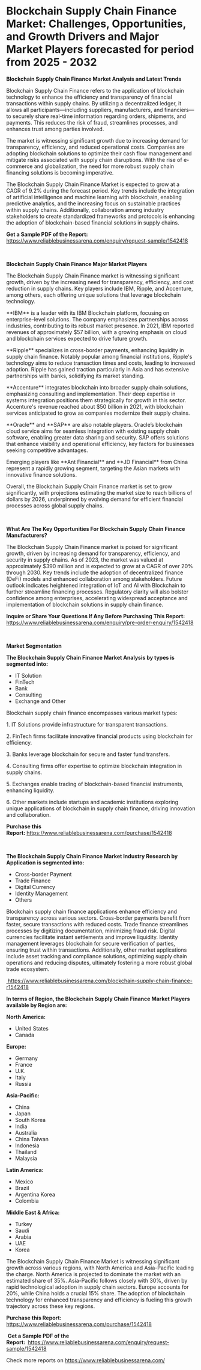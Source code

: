 <p><h1>Blockchain Supply Chain Finance Market: Challenges, Opportunities, and Growth Drivers and Major Market Players forecasted for period from 2025 - 2032</h1></p><p><strong>Blockchain Supply Chain Finance Market Analysis and Latest Trends</strong></p>
<p><p>Blockchain Supply Chain Finance refers to the application of blockchain technology to enhance the efficiency and transparency of financial transactions within supply chains. By utilizing a decentralized ledger, it allows all participants—including suppliers, manufacturers, and financiers—to securely share real-time information regarding orders, shipments, and payments. This reduces the risk of fraud, streamlines processes, and enhances trust among parties involved.</p><p>The market is witnessing significant growth due to increasing demand for transparency, efficiency, and reduced operational costs. Companies are adopting blockchain solutions to optimize their cash flow management and mitigate risks associated with supply chain disruptions. With the rise of e-commerce and globalization, the need for more robust supply chain financing solutions is becoming imperative. </p><p>The Blockchain Supply Chain Finance Market is expected to grow at a CAGR of 9.2% during the forecast period. Key trends include the integration of artificial intelligence and machine learning with blockchain, enabling predictive analytics, and the increasing focus on sustainable practices within supply chains. Additionally, collaboration among industry stakeholders to create standardized frameworks and protocols is enhancing the adoption of blockchain-based financial solutions in supply chains.</p></p>
<p><strong>Get a Sample PDF of the Report:&nbsp;</strong> <a href="https://www.reliablebusinessarena.com/enquiry/request-sample/1542418?utm_campaign=1420&utm_medium=2&utm_source=Github&utm_content=ia&utm_term=09032025&utm_id=blockchain-supply-chain-finance">https://www.reliablebusinessarena.com/enquiry/request-sample/1542418</a></p>
<p>&nbsp;</p>
<p><strong>Blockchain Supply Chain Finance Major Market Players</strong></p>
<p><p>The Blockchain Supply Chain Finance market is witnessing significant growth, driven by the increasing need for transparency, efficiency, and cost reduction in supply chains. Key players include IBM, Ripple, and Accenture, among others, each offering unique solutions that leverage blockchain technology.</p><p>**IBM** is a leader with its IBM Blockchain platform, focusing on enterprise-level solutions. The company emphasizes partnerships across industries, contributing to its robust market presence. In 2021, IBM reported revenues of approximately $57 billion, with a growing emphasis on cloud and blockchain services expected to drive future growth.</p><p>**Ripple** specializes in cross-border payments, enhancing liquidity in supply chain finance. Notably popular among financial institutions, Ripple's technology aims to reduce transaction times and costs, leading to increased adoption. Ripple has gained traction particularly in Asia and has extensive partnerships with banks, solidifying its market standing.</p><p>**Accenture** integrates blockchain into broader supply chain solutions, emphasizing consulting and implementation. Their deep expertise in systems integration positions them strategically for growth in this sector. Accenture's revenue reached about $50 billion in 2021, with blockchain services anticipated to grow as companies modernize their supply chains.</p><p>**Oracle** and **SAP** are also notable players. Oracle’s blockchain cloud service aims for seamless integration with existing supply chain software, enabling greater data sharing and security. SAP offers solutions that enhance visibility and operational efficiency, key factors for businesses seeking competitive advantages.</p><p>Emerging players like **Ant Financial** and **JD Financial** from China represent a rapidly growing segment, targeting the Asian markets with innovative finance solutions. </p><p>Overall, the Blockchain Supply Chain Finance market is set to grow significantly, with projections estimating the market size to reach billions of dollars by 2026, underpinned by evolving demand for efficient financial processes across global supply chains.</p></p>
<p>&nbsp;</p>
<p><strong>What Are The Key Opportunities For Blockchain Supply Chain Finance Manufacturers?</strong></p>
<p><p>The Blockchain Supply Chain Finance market is poised for significant growth, driven by increasing demand for transparency, efficiency, and security in supply chains. As of 2023, the market was valued at approximately $390 million and is expected to grow at a CAGR of over 20% through 2030. Key trends include the adoption of decentralized finance (DeFi) models and enhanced collaboration among stakeholders. Future outlook indicates heightened integration of IoT and AI with Blockchain to further streamline financing processes. Regulatory clarity will also bolster confidence among enterprises, accelerating widespread acceptance and implementation of blockchain solutions in supply chain finance.</p></p>
<p><strong>Inquire or Share Your Questions If Any Before Purchasing This Report:</strong> <a href="https://www.reliablebusinessarena.com/enquiry/pre-order-enquiry/1542418?utm_campaign=1420&utm_medium=2&utm_source=Github&utm_content=ia&utm_term=09032025&utm_id=blockchain-supply-chain-finance">https://www.reliablebusinessarena.com/enquiry/pre-order-enquiry/1542418</a></p>
<p>&nbsp;</p>
<p><strong>Market Segmentation</strong></p>
<p><strong>The Blockchain Supply Chain Finance Market Analysis by types is segmented into:</strong></p>
<p><ul><li>IT Solution</li><li>FinTech</li><li>Bank</li><li>Consulting</li><li>Exchange and Other</li></ul></p>
<p><p>Blockchain supply chain finance encompasses various market types: </p><p>1. IT Solutions provide infrastructure for transparent transactions.</p><p>2. FinTech firms facilitate innovative financial products using blockchain for efficiency.</p><p>3. Banks leverage blockchain for secure and faster fund transfers.</p><p>4. Consulting firms offer expertise to optimize blockchain integration in supply chains.</p><p>5. Exchanges enable trading of blockchain-based financial instruments, enhancing liquidity.</p><p>6. Other markets include startups and academic institutions exploring unique applications of blockchain in supply chain finance, driving innovation and collaboration.</p></p>
<p><strong>Purchase this Report:&nbsp;</strong><a href="https://www.reliablebusinessarena.com/purchase/1542418?utm_campaign=1420&utm_medium=2&utm_source=Github&utm_content=ia&utm_term=09032025&utm_id=blockchain-supply-chain-finance">https://www.reliablebusinessarena.com/purchase/1542418</a></p>
<p>&nbsp;</p>
<p><strong>The Blockchain Supply Chain Finance Market Industry Research by Application is segmented into:</strong></p>
<p><ul><li>Cross-border Payment</li><li>Trade Finance</li><li>Digital Currency</li><li>Identity Management</li><li>Others</li></ul></p>
<p><p>Blockchain supply chain finance applications enhance efficiency and transparency across various sectors. Cross-border payments benefit from faster, secure transactions with reduced costs. Trade finance streamlines processes by digitizing documentation, minimizing fraud risk. Digital currencies facilitate instant settlements and improve liquidity. Identity management leverages blockchain for secure verification of parties, ensuring trust within transactions. Additionally, other market applications include asset tracking and compliance solutions, optimizing supply chain operations and reducing disputes, ultimately fostering a more robust global trade ecosystem.</p></p>
<p><a href="https://www.reliablebusinessarena.com/blockchain-supply-chain-finance-r1542418?utm_campaign=1420&utm_medium=2&utm_source=Github&utm_content=ia&utm_term=09032025&utm_id=blockchain-supply-chain-finance">&nbsp;https://www.reliablebusinessarena.com/blockchain-supply-chain-finance-r1542418</a></p>
<p><strong>In terms of Region, the Blockchain Supply Chain Finance Market Players available by Region are:</strong></p>
<p>
    <p> <strong> North America: </strong>
        <ul>
            <li>United States</li>
            <li>Canada</li>
        </ul>
        </p> 
    <p> <strong> Europe: </strong>
        <ul>
            <li>Germany</li>
            <li>France</li>
            <li>U.K.</li>
            <li>Italy</li>
            <li>Russia</li>
        </ul>
        </p> 
    <p> <strong> Asia-Pacific: </strong>
        <ul>
            <li>China</li>
            <li>Japan</li>
            <li>South Korea</li>
            <li>India</li>
            <li>Australia</li>
            <li>China Taiwan</li>
            <li>Indonesia</li>
            <li>Thailand</li>
            <li>Malaysia</li>
        </ul>
        </p> 
    <p> <strong> Latin America: </strong>
        <ul>
            <li>Mexico</li>
            <li>Brazil</li>
            <li>Argentina Korea</li>
            <li>Colombia</li>
        </ul>
        </p> 
    <p> <strong> Middle East & Africa: </strong>
        <ul>
            <li>Turkey</li>
            <li>Saudi</li>
            <li>Arabia</li>
            <li>UAE</li>
            <li>Korea</li>
        </ul>
    </p>
    </p>
<p><p>The Blockchain Supply Chain Finance Market is witnessing significant growth across various regions, with North America and Asia-Pacific leading the charge. North America is projected to dominate the market with an estimated share of 35%. Asia-Pacific follows closely with 30%, driven by rapid technological adoption in supply chain sectors. Europe accounts for 20%, while China holds a crucial 15% share. The adoption of blockchain technology for enhanced transparency and efficiency is fueling this growth trajectory across these key regions.</p></p>
<p><strong>Purchase this Report: </strong><a href="https://www.reliablebusinessarena.com/purchase/1542418?utm_campaign=1420&utm_medium=2&utm_source=Github&utm_content=ia&utm_term=09032025&utm_id=blockchain-supply-chain-finance">https://www.reliablebusinessarena.com/purchase/1542418</a></p>
<p>&nbsp;<strong>Get a Sample PDF of the Report:&nbsp;&nbsp;</strong><a href="https://www.reliablebusinessarena.com/enquiry/request-sample/1542418?utm_campaign=1420&utm_medium=2&utm_source=Github&utm_content=ia&utm_term=09032025&utm_id=blockchain-supply-chain-finance">https://www.reliablebusinessarena.com/enquiry/request-sample/1542418</a></p>
<p><strong></strong></p>
<p>Check more reports on <a href="https://www.reliablebusinessarena.com/?utm_campaign=1420&utm_medium=2&utm_source=Github&utm_content=ia&utm_term=09032025&utm_id=blockchain-supply-chain-finance">https://www.reliablebusinessarena.com/</a></p>